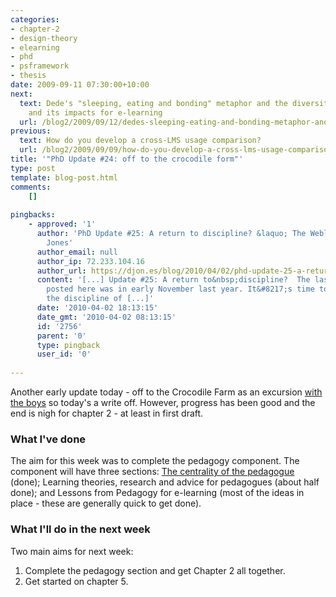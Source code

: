 ```yaml
---
categories:
- chapter-2
- design-theory
- elearning
- phd
- psframework
- thesis
date: 2009-09-11 07:30:00+10:00
next:
  text: Dede's "sleeping, eating and bonding" metaphor and the diversity of learning
    and its impacts for e-learning
  url: /blog2/2009/09/12/dedes-sleeping-eating-and-bonding-metaphor-and-the-diversity-of-learning-and-its-impacts-for-e-learning/
previous:
  text: How do you develop a cross-LMS usage comparison?
  url: /blog2/2009/09/09/how-do-you-develop-a-cross-lms-usage-comparison/
title: '"PhD Update #24: off to the crocodile form"'
type: post
template: blog-post.html
comments:
    []
    
pingbacks:
    - approved: '1'
      author: 'PhD Update #25: A return to discipline? &laquo; The Weblog of (a) David
        Jones'
      author_email: null
      author_ip: 72.233.104.16
      author_url: https://djon.es/blog/2010/04/02/phd-update-25-a-return-to-discipline/
      content: '[...] Update #25: A return to&nbsp;discipline?  The last PhD update I
        posted here was in early November last year. It&#8217;s time to get back into
        the discipline of [...]'
      date: '2010-04-02 18:13:15'
      date_gmt: '2010-04-02 08:13:15'
      id: '2756'
      parent: '0'
      type: pingback
      user_id: '0'
    
---
```

Another early update today - off to the Crocodile Farm as an excursion [with the boys](http://www.flickr.com/photos/david_jones/3891084465/) so today's a write off. However, progress has been good and the end is nigh for chapter 2 - at least in first draft.

### What I've done

The aim for this week was to complete the pedagogy component. The component will have three sections: [The centrality of the pedagogue](/blog2/2009/09/07/pedagogy-the-centrality-of-the-pedagogue-and-what-they-believe/) (done); Learning theories, research and advice for pedagogues (about half done); and Lessons from Pedagogy for e-learning (most of the ideas in place - these are generally quick to get done).

### What I'll do in the next week

Two main aims for next week:

1. Complete the pedagogy section and get Chapter 2 all together.
2. Get started on chapter 5.